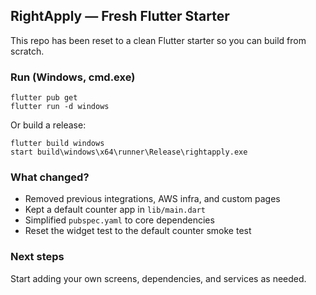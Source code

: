 ## RightApply — Fresh Flutter Starter

This repo has been reset to a clean Flutter starter so you can build from scratch.

### Run (Windows, cmd.exe)

```
flutter pub get
flutter run -d windows
```

Or build a release:

```
flutter build windows
start build\windows\x64\runner\Release\rightapply.exe
```

### What changed?
- Removed previous integrations, AWS infra, and custom pages
- Kept a default counter app in `lib/main.dart`
- Simplified `pubspec.yaml` to core dependencies
- Reset the widget test to the default counter smoke test

### Next steps
Start adding your own screens, dependencies, and services as needed.
